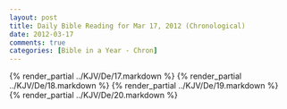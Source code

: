 ```yaml
---
layout: post
title: Daily Bible Reading for Mar 17, 2012 (Chronological)
date: 2012-03-17
comments: true
categories: [Bible in a Year - Chron]
---
```

{% render_partial ../KJV/De/17.markdown %}
{% render_partial ../KJV/De/18.markdown %}
{% render_partial ../KJV/De/19.markdown %}
{% render_partial ../KJV/De/20.markdown %}
